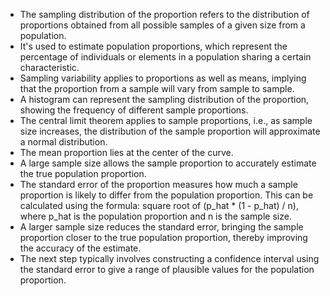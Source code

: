* The sampling distribution of the proportion refers to the distribution of proportions obtained from all possible samples of a given size from a population.
* It's used to estimate population proportions, which represent the percentage of individuals or elements in a population sharing a certain characteristic.
* Sampling variability applies to proportions as well as means, implying that the proportion from a sample will vary from sample to sample.
* A histogram can represent the sampling distribution of the proportion, showing the frequency of different sample proportions.
* The central limit theorem applies to sample proportions, i.e., as sample size increases, the distribution of the sample proportion will approximate a normal distribution.
* The mean proportion lies at the center of the curve.
* A large sample size allows the sample proportion to accurately estimate the true population proportion.
* The standard error of the proportion measures how much a sample proportion is likely to differ from the population proportion. This can be calculated using the formula: square root of (p_hat * (1 - p_hat) / n), where p_hat is the population proportion and n is the sample size.
* A larger sample size reduces the standard error, bringing the sample proportion closer to the true population proportion, thereby improving the accuracy of the estimate.
* The next step typically involves constructing a confidence interval using the standard error to give a range of plausible values for the population proportion.
